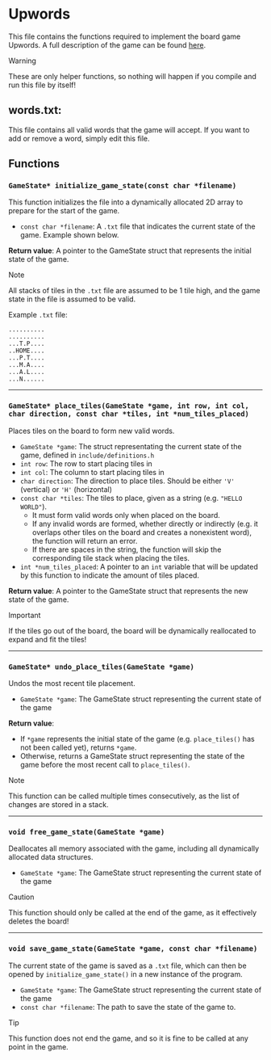 # Upwords
This file contains the functions required to implement the board game Upwords. A full description of the game can be found [here](https://winning-moves.com/images/UPWORDS_rulesv2.pdf).

> [!WARNING]
> These are only helper functions, so nothing will happen if you compile and run this file by itself!

## words.txt:
This file contains all valid words that the game will accept. If you want to add or remove a word, simply edit this file.

## Functions
### `GameState* initialize_game_state(const char *filename)`
This function initializes the file into a dynamically allocated 2D array to prepare for the start of the game.

- `const char *filename`: A `.txt` file that indicates the current state of the game. Example shown below.

**Return value**: A pointer to the GameState struct that represents the initial state of the game.

> [!NOTE]
> All stacks of tiles in the `.txt` file are assumed to be 1 tile high, and the game state in the file is assumed to be valid.

Example `.txt` file:
```
..........
..........
...T.P....
..HOME....
...P.T....
...M.A....
...A.L....
...N......
```

---

### `GameState* place_tiles(GameState *game, int row, int col, char direction, const char *tiles, int *num_tiles_placed)`
Places tiles on the board to form new valid words.

- `GameState *game`: The struct representating the current state of the game, defined in `include/definitions.h`
- `int row`: The row to start placing tiles in
- `int col`: The column to start placing tiles in
- `char direction`: The direction to place tiles. Should be either `'V'` (vertical) or `'H'` (horizontal)
- `const char *tiles`: The tiles to place, given as a string (e.g. `"HELLO WORLD"`).
    - It must form valid words only when placed on the board.
    - If any invalid words are formed, whether directly or indirectly (e.g. it overlaps other tiles on the board and creates a nonexistent word), the function will return an error.
    - If there are spaces in the string, the function will skip the corresponding tile stack when placing the tiles.
- `int *num_tiles_placed`: A pointer to an `int` variable that will be updated by this function to indicate the amount of tiles placed.

**Return value**: A pointer to the GameState struct that represents the new state of the game.

> [!IMPORTANT]
> If the tiles go out of the board, the board will be dynamically reallocated to expand and fit the tiles!

---

### `GameState* undo_place_tiles(GameState *game)`
Undos the most recent tile placement.

- `GameState *game`: The GameState struct representing the current state of the game

**Return value**:
- If `*game` represents the initial state of the game (e.g. `place_tiles()` has not been called yet), returns `*game`.
- Otherwise, returns a GameState struct representing the state of the game before the most recent call to `place_tiles()`.

> [!NOTE]
> This function can be called multiple times consecutively, as the list of changes are stored in a stack.

---

### `void free_game_state(GameState *game)`
Deallocates all memory associated with the game, including all dynamically allocated data structures.

- `GameState *game`: The GameState struct representing the current state of the game

> [!CAUTION]
> This function should only be called at the end of the game, as it effectively deletes the board!

---

### `void save_game_state(GameState *game, const char *filename)`
The current state of the game is saved as a `.txt` file, which can then be opened by `initialize_game_state()` in a new instance of the program.

- `GameState *game`: The GameState struct representing the current state of the game
- `const char *filename`: The path to save the state of the game to.

> [!TIP]
> This function does not end the game, and so it is fine to be called at any point in the game.